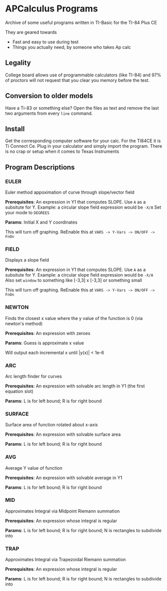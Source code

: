 # APCalculus Programs
Archive of some useful programs written in TI-Basic for the TI-84 Plus CE

They are geared towards
- Fast and easy to use during test
- Things you actually need, by someone who takes Ap calc

## Legality
College board allows use of programmable calculators (like TI-84) and 97% of proctors will not request that you clear you memory before the test. 

## Conversion to older models
Have a Ti-83 or something else? Open the files as text and remove the last two arguments from every `line` command.

## Install
Get the corresponding computer software for your calc. For the TI84CE it is Ti Connect Ce.
Plug in your calculator and simply import the program. There is no crap or setup when it comes to Texas Instruments

## Program Descriptions
### EULER
Euler method appoximation of curve through slope/vector field

**Prerequisites**: An expression in Y1 that computes SLOPE. Use `A` as a subsitute for Y.
Example: a circular slope field expression would be `-X/A`
Set your mode to `DEGREES`

**Params**: Initial X and Y coordinates

This will turn off graphing. ReEnable this at `VARS -> Y-Vars -> ON/OFF -> FnOn`



### FIELD
Displays a slope field 

**Prerequisites**: An expression in Y1 that computes SLOPE. Use `A` as a subsitute for Y.
Example: a circular slope field expression would be `-X/A`
Also set `window` to something like [-3,3] x [-3,3] or something small

This will turn off graphing. ReEnable this at `VARS -> Y-Vars -> ON/OFF -> FnOn`



### NEWTON
Finds the closest x value where the y value of the function is 0 (via newton's method)

**Prerequisites**: An expression with zeroes

**Params**: Guess is approximate x value

Will output each incremental x until |y(x)| < 1e-6



### ARC
Arc length finder for curves

**Prerequisites**: An expression with solvable arc length in Y1 (the first equation slot)

**Params**: L is for left bound; R is for right bound



### SURFACE
Surface area of function rotated about x-axis

**Prerequisites**: An expression with solvable surface area

**Params**: L is for left bound; R is for right bound



### AVG
Average Y value of function

**Prerequisites**: An expression with solvable average in Y1

**Params**: L is for left bound; R is for right bound



### MID
Approximates Integral via Midpoint Riemann summation

**Prerequisites**: An expression whose integral is regular

**Params**: L is for left bound; R is for right bound; N is rectangles to subdivide into



### TRAP
Approximates Integral via Trapezoidal Riemann summation

**Prerequisites**: An expression whose integral is regular

**Params**: L is for left bound; R is for right bound; N is rectangles to subdivide into




